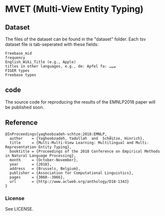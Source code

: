# MVET (Multi-View Entity Typing)

## Dataset
The files of the dataset can be found in the "dataset" folder.
Each tsv dataset file is tab-seperated with these fields:

```
Freebase_mid
frequency
English_Wiki_Title (e.g., Apple)
titles in other languages, e.g., de: Apfel fa: سیب
FIGER types 
Freebase types
```

## code
The source code for reproducing the results of the EMNLP2018 paper will be published soon.

## Reference

```
@InProceedings{yaghoobzadeh-schtze:2018:EMNLP,
  author    = {Yaghoobzadeh, Yadollah  and  SchÃ¼tze, Hinrich},
  title     = {Multi-Multi-View Learning: Multilingual and Multi-Representation Entity Typing},
  booktitle = {Proceedings of the 2018 Conference on Empirical Methods in Natural Language Processing},
  month     = {October-November},
  year      = {2018},
  address   = {Brussels, Belgium},
  publisher = {Association for Computational Linguistics},
  pages     = {3060--3066},
  url       = {http://www.aclweb.org/anthology/D18-1343}
}

```


### License
See LICENSE.


